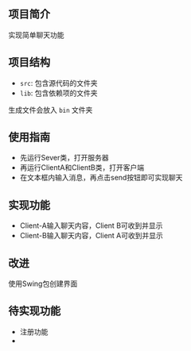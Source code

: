 ## 项目简介

实现简单聊天功能

## 项目结构

- `src`: 包含源代码的文件夹
- `lib`: 包含依赖项的文件夹

生成文件会放入 `bin` 文件夹


## 使用指南

- 先运行Sever类，打开服务器
- 再运行ClientA和ClientB类，打开客户端
- 在文本框内输入消息，再点击send按钮即可实现聊天

## 实现功能

- Client-A输入聊天内容，Client B可收到并显示
- Client-B输入聊天内容，Client A可收到并显示

## 改进
使用Swing包创建界面

## 待实现功能
- 注册功能
- 
